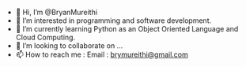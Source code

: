 - 👋 Hi, I’m @BryanMureithi
- 👀 I’m interested in programming and software development.
- 🌱 I’m currently learning Python as an Object Oriented Language and Cloud Computing.
- 💞️ I’m looking to collaborate on ...
- 📫 How to reach me : Email : brymureithi@gmail.com

<!---
BryanMureithi/BryanMureithi is a ✨ special ✨ repository because its `README.md` (this file) appears on your GitHub profile.
You can click the Preview link to take a look at your changes.
--->
